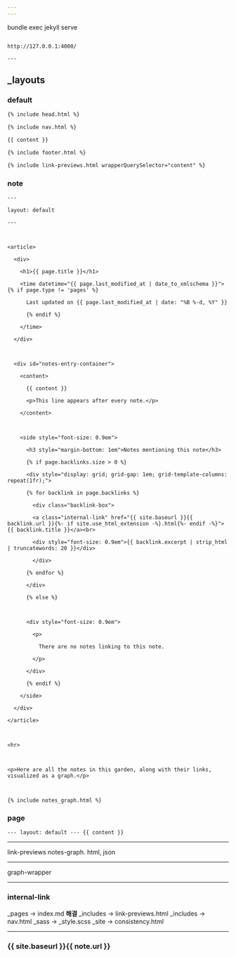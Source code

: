 ```yaml
---
---

```
bundle exec jekyll serve
```

http://127.0.0.1:4000/

---
```


## \_layouts

### default
```html
{% include head.html %}

{% include nav.html %}

{{ content }}

{% include footer.html %}

{% include link-previews.html wrapperQuerySelector="content" %}
```

### note
```
---

layout: default

---

  

<article>

  <div>

    <h1>{{ page.title }}</h1>

    <time datetime="{{ page.last_modified_at | date_to_xmlschema }}">{% if page.type != 'pages' %}

      Last updated on {{ page.last_modified_at | date: "%B %-d, %Y" }}

      {% endif %}

    </time>

  </div>

  

  <div id="notes-entry-container">

    <content>

      {{ content }}

      <p>This line appears after every note.</p>

    </content>

  

    <side style="font-size: 0.9em">

      <h3 style="margin-bottom: 1em">Notes mentioning this note</h3>

      {% if page.backlinks.size > 0 %}

      <div style="display: grid; grid-gap: 1em; grid-template-columns: repeat(1fr);">

      {% for backlink in page.backlinks %}

        <div class="backlink-box">

        <a class="internal-link" href="{{ site.baseurl }}{{ backlink.url }}{%- if site.use_html_extension -%}.html{%- endif -%}">{{ backlink.title }}</a><br>

        <div style="font-size: 0.9em">{{ backlink.excerpt | strip_html | truncatewords: 20 }}</div>

        </div>

      {% endfor %}

      </div>

      {% else %}

  

      <div style="font-size: 0.9em">

        <p>

          There are no notes linking to this note.

        </p>

      </div>

      {% endif %}

    </side>

  </div>

</article>

  

<hr>

  

<p>Here are all the notes in this garden, along with their links, visualized as a graph.</p>

  

{% include notes_graph.html %}
```

### page
```
--- layout: default --- {{ content }}
```


---

link-previews
notes-graph. html, json


---

graph-wrapper

---

### internal-link

\_pages -> index.md **해결**
\_includes -> link-previews.html
\_includes -> nav.html
\_sass -> \_style.scss
\_site -> consistency.html

---

### {{ site.baseurl }}{{ note.url }}
